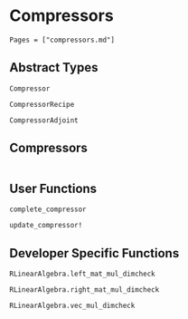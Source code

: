 # Compressors 

```@contents
Pages = ["compressors.md"]
```

## Abstract Types

```@docs
Compressor

CompressorRecipe

CompressorAdjoint
```

## Compressors
```@docs

```

## User Functions
```@docs
complete_compressor

update_compressor!
```

## Developer Specific Functions
```@docs
RLinearAlgebra.left_mat_mul_dimcheck

RLinearAlgebra.right_mat_mul_dimcheck

RLinearAlgebra.vec_mul_dimcheck
```
